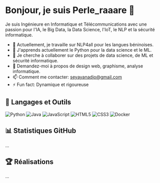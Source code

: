 # Bonjour, je suis Perle_raaare 👋

Je suis Ingénieure en Informatique et Télécommunications avec une passion pour l'IA, le Big Data, la Data Science, l'IoT, le NLP et la sécurité informatique.

- 🔭 Actuellement, je travaille sur NLP4all pour les langues béninoises.
- 🌱 J'apprends actuellement le Python pour la data science et le ML.
- 👯 Je cherche à collaborer sur des projets de data science, de ML et sécurité informatique.
- 💬 Demandez-moi à propos de design web, graphisme, analyse informatique.
- 📫 Comment me contacter: seyayanadjo@gmail.com
- ⚡ Fun fact: Dynamique et rigoureuse

## 🚀 Langages et Outils

![Python](https://img.shields.io/badge/-Python-black?style=flat-square&logo=python)
![Java](https://img.shields.io/badge/-Java-black?style=flat-square&logo=java)
![JavaScript](https://img.shields.io/badge/-JavaScript-black?style=flat-square&logo=javascript)
![HTML5](https://img.shields.io/badge/-HTML5-black?style=flat-square&logo=html5)
![CSS3](https://img.shields.io/badge/-CSS3-black?style=flat-square&logo=css3)
![Docker](https://img.shields.io/badge/-Docker-black?style=flat-square&logo=docker)

## 📊 Statistiques GitHub

...

## 🏆 Réalisations

...
